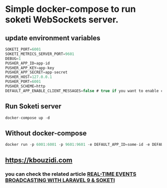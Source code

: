 # Simple docker-compose to run soketi WebSockets server.

## **update environment variables**

```js
SOKETI_PORT=6001
SOKETI_METRICS_SERVER_PORT=9601
DEBUG=1
PUSHER_APP_ID=app-id
PUSHER_APP_KEY=app-key
PUSHER_APP_SECRET=app-secret
PUSHER_HOST=127.0.0.1
PUSHER_PORT=6001
PUSHER_SCHEME=http
DEFAULT_APP_ENABLE_CLIENT_MESSAGES=false # true if you want to enable client events
```

## **Run Soketi server**

```js
docker-compose up -d
```

## **Without docker-compose**

```js
docker run -p 6001:6001 -p 9601:9601 -e DEFAULT_APP_ID=some-id -e DEFAULT_APP_KEY=some-key -e DEFAULT_APP_SECRET=some-secret quay.io/soketi/soketi:0.17-16-alpine
```

## https://kbouzidi.com

### you can check the related article <a href="https://kbouzidi.com/real-time-events-with-laravel-and-soketi">REAL-TIME EVENTS BROADCASTING WITH LARAVEL 9 & SOKETI

</a>
